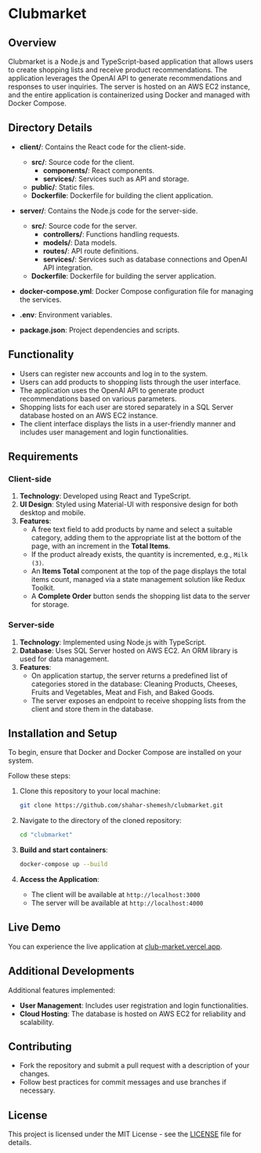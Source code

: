 # Clubmarket

## Overview

Clubmarket is a Node.js and TypeScript-based application that allows users to create shopping lists and receive product recommendations. The application leverages the OpenAI API to generate recommendations and responses to user inquiries. The server is hosted on an AWS EC2 instance, and the entire application is containerized using Docker and managed with Docker Compose.

## Directory Details

- **client/**: Contains the React code for the client-side.
  - **src/**: Source code for the client.
    - **components/**: React components.
    - **services/**: Services such as API and storage.
  - **public/**: Static files.
  - **Dockerfile**: Dockerfile for building the client application.

- **server/**: Contains the Node.js code for the server-side.
  - **src/**: Source code for the server.
    - **controllers/**: Functions handling requests.
    - **models/**: Data models.
    - **routes/**: API route definitions.
    - **services/**: Services such as database connections and OpenAI API integration.
  - **Dockerfile**: Dockerfile for building the server application.

- **docker-compose.yml**: Docker Compose configuration file for managing the services.
- **.env**: Environment variables.
- **package.json**: Project dependencies and scripts.

## Functionality

* Users can register new accounts and log in to the system.
* Users can add products to shopping lists through the user interface.
* The application uses the OpenAI API to generate product recommendations based on various parameters.
* Shopping lists for each user are stored separately in a SQL Server database hosted on an AWS EC2 instance.
* The client interface displays the lists in a user-friendly manner and includes user management and login functionalities.

## Requirements

### Client-side

1. **Technology**: Developed using React and TypeScript.
2. **UI Design**: Styled using Material-UI with responsive design for both desktop and mobile.
3. **Features**:
   - A free text field to add products by name and select a suitable category, adding them to the appropriate list at the bottom of the page, with an increment in the **Total Items**.
   - If the product already exists, the quantity is incremented, e.g., `Milk (3)`.
   - An **Items Total** component at the top of the page displays the total items count, managed via a state management solution like Redux Toolkit.
   - A **Complete Order** button sends the shopping list data to the server for storage.

### Server-side

1. **Technology**: Implemented using Node.js with TypeScript.
2. **Database**: Uses SQL Server hosted on AWS EC2. An ORM library is used for data management.
3. **Features**:
   - On application startup, the server returns a predefined list of categories stored in the database: Cleaning Products, Cheeses, Fruits and Vegetables, Meat and Fish, and Baked Goods.
   - The server exposes an endpoint to receive shopping lists from the client and store them in the database.

## Installation and Setup

To begin, ensure that Docker and Docker Compose are installed on your system.

Follow these steps:

1. Clone this repository to your local machine:
    ```bash
    git clone https://github.com/shahar-shemesh/clubmarket.git
    ```

2. Navigate to the directory of the cloned repository:
    ```bash
    cd "clubmarket"
    ```

3. **Build and start containers**:
    ```bash
    docker-compose up --build
    ```

4. **Access the Application**:
    - The client will be available at `http://localhost:3000`
    - The server will be available at `http://localhost:4000`

## Live Demo

You can experience the live application at [club-market.vercel.app](https://club-market.vercel.app).

## Additional Developments

Additional features implemented:
- **User Management**: Includes user registration and login functionalities.
- **Cloud Hosting**: The database is hosted on AWS EC2 for reliability and scalability.

## Contributing

- Fork the repository and submit a pull request with a description of your changes.
- Follow best practices for commit messages and use branches if necessary.

## License

This project is licensed under the MIT License - see the [LICENSE](LICENSE) file for details.
